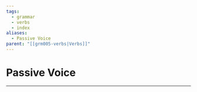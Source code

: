 ```yaml
---
tags:
  - grammar
  - verbs
  - index
aliases:
  - Passive Voice
parent: "[[grm005-verbs|Verbs]]"
---
```

# Passive Voice
---
